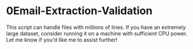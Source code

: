 # 0Email-Extraction-Validation
This script can handle files with millions of lines. If you have an extremely large dataset, consider running it on a machine with sufficient CPU power. Let me know if you'd like me to assist further!
